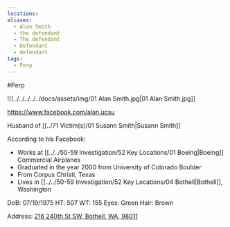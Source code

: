 ```yaml
---
locations: 
aliases:
  - Alan Smith
  - the defendant
  - The defendant
  - Defendant
  - defendant
tags:
  - Perp
---
```



#Perp

![[../../../../../docs/assets/img/01 Alan Smith.jpg|01 Alan Smith.jpg]]


https://www.facebook.com/alan.ucsu

Husband of [[../71 Victim(s)/01 Susann Smith|Susann Smith]]

According to his Facebook:
- Works at [[../../50-59 Investigation/52 Key Locations/01 Boeing|Boeing]] Commercial Airplanes
- Graduated in the year 2000 from University of Colorado Boulder
- From Corpus Christi, Texas
- Lives in [[../../50-59 Investigation/52 Key Locations/04 Bothell|Bothell]], Washington

DoB: 07/19/1975
HT: 507
WT: 155
Eyes: Green
Hair: Brown

Address: [216 240th St SW, Bothell, WA, 98011](geo:47.78026465,-122.23629542497216)

